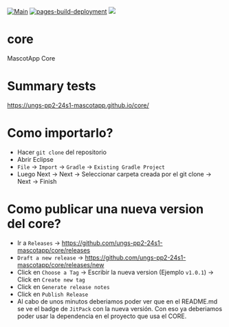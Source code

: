 [![Main](https://github.com/ungs-pp2-24s1-mascotapp/core/actions/workflows/main.yml/badge.svg)](https://github.com/ungs-pp2-24s1-mascotapp/core/actions/workflows/main.yml)
[![pages-build-deployment](https://github.com/ungs-pp2-24s1-mascotapp/core/actions/workflows/pages/pages-build-deployment/badge.svg)](https://github.com/ungs-pp2-24s1-mascotapp/core/actions/workflows/pages/pages-build-deployment)
[![](https://jitpack.io/v/ungs-pp2-24s1-mascotapp/core.svg)](https://jitpack.io/#ungs-pp2-24s1-mascotapp/core)


# core
MascotApp Core

# Summary tests
https://ungs-pp2-24s1-mascotapp.github.io/core/

# Como importarlo?

- Hacer `git clone` del repositorio
- Abrir Eclipse
- `File` -> `Import` -> `Gradle` -> `Existing Gradle Project`
- Luego Next -> Next -> Seleccionar carpeta creada por el git clone -> Next -> Finish

# Como publicar una nueva version del core?
- Ir a `Releases` -> https://github.com/ungs-pp2-24s1-mascotapp/core/releases
- `Draft a new release` -> https://github.com/ungs-pp2-24s1-mascotapp/core/releases/new
- Click en `Choose a Tag` -> Escribir la nueva version (Ejemplo `v1.0.1`) -> Click en `Create new tag`
- Click en `Generate release notes`
- Click en `Publish Release`
- Al cabo de unos minutos deberiamos poder ver que en el README.md se ve el badge de `JitPack` con la nueva versión. Con eso ya deberiamos poder usar la dependencia en el proyecto que usa el CORE.

